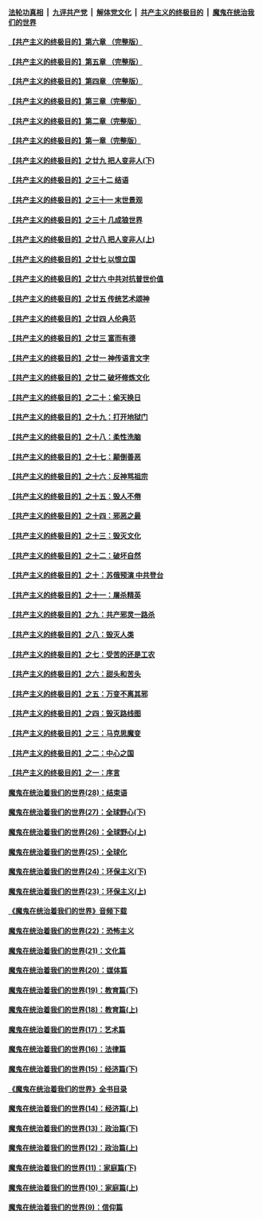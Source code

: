 ####  [法轮功真相](../../../../basic/blob/master/README.md?t=05010201) &nbsp;|&nbsp; [九评共产党](../../../../9ping.md/blob/master/README.md?t=05010201) &nbsp;|&nbsp; [解体党文化](../../../../jtdwh.md/blob/master/README.md?t=05010201)  &nbsp;|&nbsp; [共产主义的终极目的](../../../../gczydzjmd.md/blob/master/README.md?t=05010201) &nbsp;|&nbsp; [魔鬼在统治我们的世界](../../../../mgztzwmdsj.md/blob/master/README.md?t=05010201) 

#### [【共产主义的终极目的】第六章 （完整版）](../pages/nsc422/n11428913.md?t=05010201) 

#### [【共产主义的终极目的】第五章 （完整版）](../pages/nsc422/n11428912.md?t=05010201) 

#### [【共产主义的终极目的】第四章 （完整版）](../pages/nsc422/n11428907.md?t=05010201) 

#### [【共产主义的终极目的】第三章（完整版）](../pages/nsc422/n11428848.md?t=05010201) 

#### [【共产主义的终极目的】第二章（完整版）](../pages/nsc422/n11428831.md?t=05010201) 

#### [【共产主义的终极目的】第一章（完整版）](../pages/nsc422/n11417651.md?t=05010201) 

#### [【共产主义的终极目的】之廿九 把人变非人(下)](../pages/nsc422/n11344140.md?t=05010201) 

#### [【共产主义的终极目的】之三十二 结语](../pages/nsc422/n11360535.md?t=05010201) 

#### [【共产主义的终极目的】之三十一 末世景观](../pages/nsc422/n11351129.md?t=05010201) 

#### [【共产主义的终极目的】之三十 几成狼世界](../pages/nsc422/n11348280.md?t=05010201) 

#### [【共产主义的终极目的】之廿八 把人变非人(上)](../pages/nsc422/n11340492.md?t=05010201) 

#### [【共产主义的终极目的】之廿七 以恨立国](../pages/nsc422/n11336944.md?t=05010201) 

#### [【共产主义的终极目的】之廿六 中共对抗普世价值](../pages/nsc422/n11324785.md?t=05010201) 

#### [【共产主义的终极目的】之廿五 传统艺术颂神](../pages/nsc422/n11296396.md?t=05010201) 

#### [【共产主义的终极目的】之廿四 人伦典范](../pages/nsc422/n11296397.md?t=05010201) 

#### [【共产主义的终极目的】之廿三 富而有德](../pages/nsc422/n11283598.md?t=05010201) 

#### [【共产主义的终极目的】之廿一 神传语言文字](../pages/nsc422/n11263265.md?t=05010201) 

#### [【共产主义的终极目的】之廿二 破坏修炼文化](../pages/nsc422/n11245728.md?t=05010201) 

#### [【共产主义的终极目的】之二十：偷天换日](../pages/nsc422/n11238846.md?t=05010201) 

#### [【共产主义的终极目的】之十九：打开地狱门](../pages/nsc422/n11206376.md?t=05010201) 

#### [【共产主义的终极目的】之十八：柔性洗脑](../pages/nsc422/n11199994.md?t=05010201) 

#### [【共产主义的终极目的】之十七：颠倒善恶](../pages/nsc422/n11179782.md?t=05010201) 

#### [【共产主义的终极目的】之十六：反神骂祖宗](../pages/nsc422/n11166798.md?t=05010201) 

#### [【共产主义的终极目的】之十五：毁人不倦](../pages/nsc422/n11166792.md?t=05010201) 

#### [【共产主义的终极目的】之十四：邪恶之最](../pages/nsc422/n11150249.md?t=05010201) 

#### [【共产主义的终极目的】之十三：毁灭文化](../pages/nsc422/n11135227.md?t=05010201) 

#### [【共产主义的终极目的】之十二：破坏自然](../pages/nsc422/n11135214.md?t=05010201) 

#### [【共产主义的终极目的】之十：苏俄预演 中共登台](../pages/nsc422/n11118424.md?t=05010201) 

#### [【共产主义的终极目的】之十一：屠杀精英](../pages/nsc422/n11118442.md?t=05010201) 

#### [【共产主义的终极目的】之九：共产邪灵一路杀](../pages/nsc422/n11114139.md?t=05010201) 

#### [【共产主义的终极目的】之八：毁灭人类](../pages/nsc422/n11108503.md?t=05010201) 

#### [【共产主义的终极目的】之七：受苦的还是工农](../pages/nsc422/n11101809.md?t=05010201) 

#### [【共产主义的终极目的】之六：甜头和苦头](../pages/nsc422/n11096971.md?t=05010201) 

#### [【共产主义的终极目的】之五：万变不离其邪](../pages/nsc422/n11091285.md?t=05010201) 

#### [【共产主义的终极目的】之四：毁灭路线图](../pages/nsc422/n11086284.md?t=05010201) 

#### [【共产主义的终极目的】之三：马克思魔变](../pages/nsc422/n11061941.md?t=05010201) 

#### [【共产主义的终极目的】之二：中心之国](../pages/nsc422/n11047728.md?t=05010201) 

#### [【共产主义的终极目的】之一：序言](../pages/nsc422/n11086077.md?t=05010201) 

#### [魔鬼在统治着我们的世界(28)：结束语](../pages/nsc422/n10936246.md?t=05010201) 

#### [魔鬼在统治着我们的世界(27)：全球野心(下)](../pages/nsc422/n10928319.md?t=05010201) 

#### [魔鬼在统治着我们的世界(26)：全球野心(上)](../pages/nsc422/n10900318.md?t=05010201) 

#### [魔鬼在统治着我们的世界(25)：全球化](../pages/nsc422/n10788205.md?t=05010201) 

#### [魔鬼在统治着我们的世界(24)：环保主义(下)](../pages/nsc422/n10695307.md?t=05010201) 

#### [魔鬼在统治着我们的世界(23)：环保主义(上)](../pages/nsc422/n10688613.md?t=05010201) 

#### [《魔鬼在统治着我们的世界》音频下载](../pages/nsc422/n10635553.md?t=05010201) 

#### [魔鬼在统治着我们的世界(22)：恐怖主义](../pages/nsc422/n10614727.md?t=05010201) 

#### [魔鬼在统治着我们的世界(21)：文化篇](../pages/nsc422/n10597706.md?t=05010201) 

#### [魔鬼在统治着我们的世界(20)：媒体篇](../pages/nsc422/n10586579.md?t=05010201) 

#### [魔鬼在统治着我们的世界(19)：教育篇(下)](../pages/nsc422/n10564808.md?t=05010201) 

#### [魔鬼在统治着我们的世界(18)：教育篇(上)](../pages/nsc422/n10526970.md?t=05010201) 

#### [魔鬼在统治着我们的世界(17)：艺术篇](../pages/nsc422/n10499093.md?t=05010201) 

#### [魔鬼在统治着我们的世界(16)：法律篇](../pages/nsc422/n10485969.md?t=05010201) 

#### [魔鬼在统治着我们的世界(15)：经济篇(下)](../pages/nsc422/n10469975.md?t=05010201) 

#### [《魔鬼在统治着我们的世界》全书目录](../pages/nsc422/n10464261.md?t=05010201) 

#### [魔鬼在统治着我们的世界(14)：经济篇(上)](../pages/nsc422/n10457370.md?t=05010201) 

#### [魔鬼在统治着我们的世界(13)：政治篇(下)](../pages/nsc422/n10448270.md?t=05010201) 

#### [魔鬼在统治着我们的世界(12)：政治篇(上)](../pages/nsc422/n10444576.md?t=05010201) 

#### [魔鬼在统治着我们的世界(11)：家庭篇(下)](../pages/nsc422/n10440961.md?t=05010201) 

#### [魔鬼在统治着我们的世界(10)：家庭篇(上)](../pages/nsc422/n10435448.md?t=05010201) 

#### [魔鬼在统治着我们的世界(9)：信仰篇](../pages/nsc422/n10432159.md?t=05010201) 

